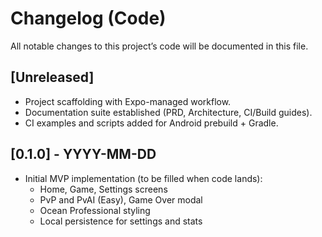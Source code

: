 # Changelog (Code)

All notable changes to this project’s code will be documented in this file.

## [Unreleased]
- Project scaffolding with Expo-managed workflow.
- Documentation suite established (PRD, Architecture, CI/Build guides).
- CI examples and scripts added for Android prebuild + Gradle.

## [0.1.0] - YYYY-MM-DD
- Initial MVP implementation (to be filled when code lands):
  - Home, Game, Settings screens
  - PvP and PvAI (Easy), Game Over modal
  - Ocean Professional styling
  - Local persistence for settings and stats

